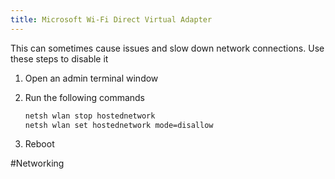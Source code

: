 ```yaml
---
title: Microsoft Wi-Fi Direct Virtual Adapter
---
```


This can sometimes cause issues and slow down network connections. Use these steps to disable it

1. Open an admin terminal window
2. Run the following commands

   ```bat
   netsh wlan stop hostednetwork
   netsh wlan set hostednetwork mode=disallow
   ```

3. Reboot

#Networking
